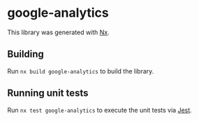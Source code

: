 # google-analytics

This library was generated with [Nx](https://nx.dev).

## Building

Run `nx build google-analytics` to build the library.

## Running unit tests

Run `nx test google-analytics` to execute the unit tests via [Jest](https://jestjs.io).
